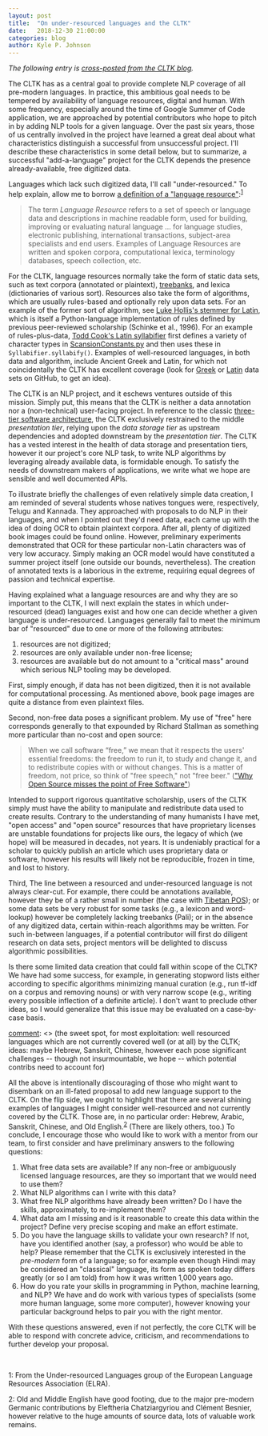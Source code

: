 ```yaml
---
layout: post
title:  "On under-resourced languages and the CLTK"
date:   2018-12-30 21:00:00
categories: blog
author: Kyle P. Johnson
---
```


*The following entry is [cross-posted from the CLTK blog](http://cltk.org/blog/2018/12/30/under-resourced-languages-cltk.html).*

The CLTK has as a central goal to provide complete NLP coverage of all pre-modern languages. In practice, this ambitious goal needs to be tempered by availability of language resources, digital and human. With some frequency, especially around the time of Google Summer of Code application, we are approached by potential contributors who hope to pitch in by adding NLP tools for a given language. Over the past six years, those of us centrally involved in the project have learned a great deal about what characteristics distinguish a successful from unsuccessful project. I'll describe these characteristics in some detail below, but to summarize, a successful "add-a-language" project for the CLTK depends the presence already-available, free digitized data.

[comment]: <> (define an under-resourced language)
Languages which lack such digitized data, I'll call "under-resourced." To help explain, allow me to borrow [a definition of a "language resource"](http://www.elra.info/en/about/what-language-resource/):<sup>[1](#myfootnote1)</sup>

> The term *Language Resource* refers to a set of speech or language data and descriptions in machine readable form, used for building, improving or evaluating natural language … for language studies, electronic publishing, international transactions, subject-area specialists and end users. Examples of Language Resources are written and spoken corpora, computational lexica, terminology databases, speech collection, etc.

For the CLTK, language resources normally take the form of static data sets, such as text corpora (annotated or plaintext), [treebanks](https://en.wikipedia.org/wiki/Treebank), and lexica (dictionaries of various sort). Resources also take the form of algorithms, which are usually rules-based and optionally rely upon data sets. For an example of the former sort of algorithm, see [Luke Hollis's stemmer for Latin](https://github.com/cltk/cltk/blob/9deebf3ff050ab6c12c0c5ceb953bc8ecce21ed0/cltk/stem/latin/stem.py
), which is itself a Python-language implementation of rules defined by previous peer-reviewed scholarship (Schinke et al., 1996). For an example of rules-plus-data, [Todd Cook's Latin syllabifier](https://github.com/cltk/cltk/blob/9b9cdb42dcc1c707ab3db3ef8214837bb7c262b5/cltk/prosody/latin/Syllabifier.py#L36) first defines a variety of character types in [ScansionConstants.py](https://github.com/cltk/cltk/blob/9b9cdb42dcc1c707ab3db3ef8214837bb7c262b5/cltk/prosody/latin/ScansionConstants.py) and then uses these in `Syllabifier.syllabify()`. Examples of well-resourced languages, in both data and algorithm, include Ancient Greek and Latin, for which not coincidentally the CLTK has excellent coverage (look for [Greek](https://github.com/cltk?utf8=%E2%9C%93&q=greek&type=&language=) or [Latin](https://github.com/cltk?utf8=%E2%9C%93&q=latin&type=&language=) data sets on GitHub, to get an idea).

[comment]: <> (explain why language resources are critical)
The CLTK is an NLP project, and it eschews ventures outside of this mission. Simply put, this means that the CLTK is neither a data annotation nor a (non-technical) user-facing project. In reference to the classic [three-tier software architecture](https://en.wikipedia.org/wiki/Multitier_architecture), the CLTK exclusively restrained to the middle *presentation tier*, relying upon the *data storage tier* as upstream dependencies and adopted downstream by the *presentation tier*. The CLTK has a vested interest in the health of data storage and presentation tiers, however it our project's core NLP task, to write NLP algorithms by leveraging already available data, is formidable enough. To satisfy the needs of downstream makers of applications, we write what we hope are sensible and well documented APIs.

To illustrate briefly the challenges of even relatively simple data creation, I am reminded of several students whose natives tongues were, respectively, Telugu and Kannada. They approached with proposals to do NLP in their languages, and when I pointed out they'd need data, each came up with the idea of doing OCR to obtain plaintext corpora. After all, plenty of digitized book images could be found online. However, preliminary experiments demonstrated that OCR for these particular non-Latin characters was of very low accuracy. Simply making an OCR model would have constituted a summer project itself (one outside our bounds, nevertheless). The creation of annotated texts is a laborious in the extreme, requiring equal degrees of passion and technical expertise.

Having explained what a language resources are and why they are so important to the CLTK, I will next explain the states in which under-resourced (dead) languages exist and how one can decide whether a given language is under-resourced. Languages generally fail to meet the minimum bar of "resourced" due to one or more of the following attributes:
1. resources are not digitized; 
2. resources are only available under non-free license; 
3. resources are available but do not amount to a "critical mass" around which serious NLP tooling may be developed.

[comment]: <> (1. do not exist)
First, simply enough, if data has not been digitized, then it is not available for computational processing. As mentioned above, book page images are quite a distance from even plaintext files.

[comment]: <> (2. under non-free licenses)
Second, non-free data poses a significant problem. My use of "free" here corresponds generally to that expounded by Richard Stallman as something more particular than no-cost and open source:

> When we call software “free,” we mean that it respects the users' essential freedoms: the freedom to run it, to study and change it, and to redistribute copies with or without changes. This is a matter of freedom, not price, so think of "free speech," not "free beer." (["Why Open Source misses the point of Free Software"](https://www.gnu.org/philosophy/open-source-misses-the-point.html))

Intended to support rigorous quantitative scholarship, users of the CLTK simply must have the ability to manipulate and redistribute data used to create results. Contrary to the understanding of many humanists I have met, "open access" and "open source" resources that have proprietary licenses are unstable foundations for projects like ours, the legacy of which (we hope) will be measured in decades, not years. It is undeniably practical for a scholar to quickly publish an article which uses proprietary data or software, however his results will likely not be reproducible, frozen in time, and lost to history.

[comment]: <> (3. some, but not a critical mass; but what is a critical mass?)
Third, The line between a resourced and under-resourced language is not always clear-cut. For example, there could be annotations available, however they be of a rather small in number (the case with [Tibetan POS](https://github.com/cltk/tibetan_pos_tdc)); or some data sets be very robust for some tasks (e.g., a lexicon and word-lookup) however be completely lacking treebanks (Pali); or in the absence of any digitized data, certain within-reach algorithms may be written. For such in-between languages, if a potential contributor will first do diligent research on data sets, project mentors will be delighted to discuss algorithmic possibilities.

[comment]: <> (What kind of data-creation should be done by the CLTK? example: stopwords, semi-supervised ML tagging)
Is there some limited data creation that could fall within scope of the CLTK? We have had some success, for example, in generating stopword lists either according to specific algorithms minimizing manual curation (e.g., run tf-idf on a corpus and removing nouns) or with very narrow scope (e.g., writing every possible inflection of a definite article). I don't want to preclude other ideas, so I would generalize that this issue may be evaluated on a case-by-case basis.

[comment]: <> (the sweet spot, for most exploitation: well resourced languages which are not currently covered well (or at all) by the CLTK; ideas: maybe Hebrew, Sanskrit, Chinese, however each pose significant challenges -- though not insurmountable, we hope -- which potential contribs need to account for)

All the above is intentionally discouraging of those who might want to disembark on an ill-fated proposal to add new language support to the CLTK. On the flip side, we ought to highlight that there are several shining examples of languages I might consider well-resourced and not currently covered by the CLTK. Those are, in no particular order: Hebrew, Arabic, Sanskrit, Chinese, and Old English.<sup>[2](#myfootnote2)</sup> (There are likely others, too.) To conclude, I encourage those who would like to work with a mentor from our team, to first consider and have preliminary answers to the following questions:
1. What free data sets are available? If any non-free or ambiguously licensed language resources, are they so important that we would need to use them?
2. What NLP algorithms can I write with this data?
3. What free NLP algorithms have already been written? Do I have the skills, approximately, to re-implement them?
4. What data am I missing and is it reasonable to create this data within the project? Define very precise scoping and make an effort estimate.
5. Do you have the language skills to validate your own research? If not, have you identified another (say, a professor) who would be able to help? Please remember that the CLTK is exclusively interested in the *pre-modern* form of a language; so for example even though Hindi may be considered an "classical" language, its form as spoken today differs greatly (or so I am told) from how it was written 1,000 years ago.
6. How do you rate your skills in programming in Python, machine learning, and NLP? We have and do work with various types of specialists (some more human language, some more computer), however knowing your particular background helps to pair you with the right mentor.

With these questions answered, even if not perfectly, the core CLTK will be able to respond with concrete advice, criticism, and recommendations to further develop your proposal.

<br/>

<a name="myfootnote1">1</a>: From the Under-resourced Languages group of the European Language Resources Association (ELRA).

<a name="myfootnote2">2</a>: Old and Middle English have good footing, due to the major pre-modern Germanic contributions by Eleftheria Chatziargyriou and Clément Besnier, however relative to the huge amounts of source data, lots of valuable work remains.
